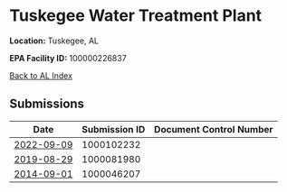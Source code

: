 # Tuskegee Water Treatment Plant

**Location:** Tuskegee, AL

**EPA Facility ID:** 100000226837

[Back to AL Index](../../index.md)

## Submissions

| Date | Submission ID | Document Control Number |
|------|--------------|-------------------------|
| [2022-09-09](submissions/1000102232.md) | 1000102232 |  |
| [2019-08-29](submissions/1000081980.md) | 1000081980 |  |
| [2014-09-01](submissions/1000046207.md) | 1000046207 |  |
